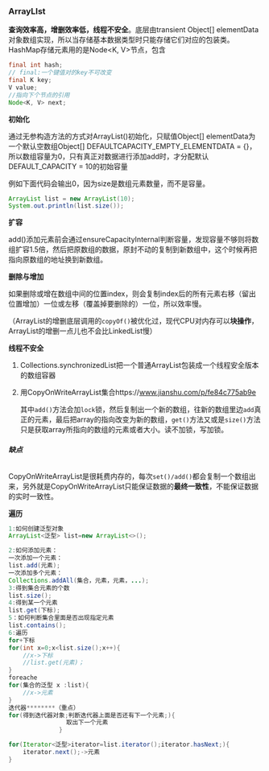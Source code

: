 ### **ArrayLIst** 

**查询效率高，增删效率低，线程不安全**。底层由transient Object[] elementData对象数组实现，所以当存储基本数据类型时只能存储它们对应的包装类。  HashMap存储元素用的是Node<K, V>节点，包含

```Java
final int hash;
// final:一个键值对的key不可改变
final K key;
V value;
//指向下个节点的引用
Node<K, V> next;
```



**初始化**

通过无参构造方法的方式对ArrayList()初始化，只赋值Object[] elementData为一个默认空数组Object[] DEFAULTCAPACITY_EMPTY_ELEMENTDATA = {}，所以数组容量为0，只有真正对数据进行添加add时，才分配默认DEFAULT_CAPACITY = 10的初始容量

例如下面代码会输出0，因为size是数组元素数量，而不是容量。

```Java
ArrayList list = new ArrayList(10);
System.out.println(list.size());
```



**扩容**

add()添加元素前会通过ensureCapacityInternal判断容量，发现容量不够则将数组扩容1.5倍，然后把原数组的数据，原封不动的复制到新数组中，这个时候再把指向原数组的地址换到新数组。



**删除与增加**

如果删除或增在数组中间的位置index，则会复制index后的所有元素右移（留出位置增加）一位或左移（覆盖掉要删除的）一位，所以效率慢。

（ArrayList的增删底层调用的`copyOf()`被优化过，现代CPU对内存可以**块操作**，ArrayList的增删一点儿也不会比LinkedList慢）



**线程不安全**

1. Collections.synchronizedList把一个普通ArrayList包装成一个线程安全版本的数组容器

2. 用CopyOnWriteArrayList集合https://www.jianshu.com/p/fe84c775ab9e

   ​	其中`add()`方法会加`lock`锁，然后复制出一个新的数组，往新的数组里边`add`真正的元素，最后把array的指向改变为新的数组，`get()`方法又或是`size()`方法只是获取array所指向的数组的元素或者大小。读不加锁，写加锁。

###### 		**缺点**

CopyOnWriteArrayList是很耗费内存的，每次`set()/add()`都会复制一个数组出来，另外就是CopyOnWriteArrayList只能保证数据的**最终一致性**，不能保证数据的实时一致性。



**遍历**

```Java
1:如何创建泛型对象
ArrayList<泛型> list=new ArrayList<>();

2:如何添加元素：
一次添加一个元素：
list.add(元素);
一次添加多个元素：
Collections.addAll(集合，元素，元素，...);
3:得到集合元素的个数
list.size();
4:得到某一个元素
list.get(下标);
5：如何判断集合里面是否出现指定元素
list.contains();
6:遍历
for+下标
for(int x=0;x<list.size();x++){
    //x->下标
    //list.get(元素)；
}
foreache
for(集合的泛型 x :list){
    //x->元素
}
迭代器********（重点）
for(得到迭代器对象;判断迭代器上面是否还有下一个元素;){
				取出下一个元素
			  }

for(Iterator<泛型>iterator=list.iterator();iterator.hasNext;){
    iterator.next();->元素
}

```

